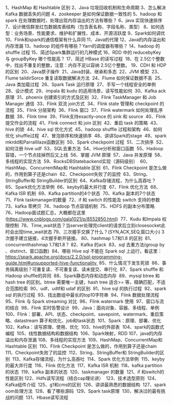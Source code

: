 1、HashMap 和 Hashtable 区别 
2、Java 垃圾回收机制和生命周期 
3、怎么解决 Kafka 数据丢失的问题 
4、zookeeper 是如何保证数据一致性的 
5、hadoop 和 spark 在处理数据时，处理出现内存溢出的方法有哪些？
6、java 实现快速排序 
7、设计微信群发红包数据库表结构（包含表名称、字段名称、类型） 
8、如何选型：业务场景、性能要求、维护和扩展性、成本、开源活跃度 
9、Spark如何调优 
10、Flink和spark的通信框架有什么异同 
11、Java的代理 
12、Java的内存溢出和内存泄漏 
13、hadoop 的组件有哪些？Yarn的调度器有哪些？
14、hadoop 的 shuffle 过程 
15、简述Spark集群运行的几种模式 
16、RDD 中的 reducebyKey 与 groupByKey 哪个性能高？
17、简述 HBase 的读写过程 
18、在 2.5亿个整数中，找出不重复的整数，注意：内存不足以容纳 2.5亿个整数。
19、CDH 和 HDP 的区别 
20、Java原子操作 
21、Java封装、继承和多态 
22、JVM 模型 
23、Flume taildirSorce 重复读取数据解决方法 
24、Flume 如何保证数据不丢 
25、Java 类加载过程 
26、Spark Task 运行原理 
27、手写一个线程安全的单例 
28、设计模式 
29、impala 和 kudu 的适用场景，读写性能如何 
30、Kafka ack原理 
31、phoenix 创建索引的方式及区别 
32、Flink TaskManager 和 Job Manager 通信 
33、Flink 双流 join方式 
34、Flink state 管理和 checkpoint 的流程 
35、Flink 分层架构 
36、Flink 窗口 
37、Flink watermark 如何处理乱序数据 
38、Flink time 
39、Flink支持exactly-once 的 sink 和 source 
40、Flink 提交作业的流程 
41、Flink connect 和 join 区别 
42、重启 task 的策略 
43、hive 的锁 
44、hive sql 优化方式 
45、hadoop shuffle 过程和架构 
46、如何优化 shuffle过程 
47、冒泡排序和快速排序 
48、讲讲Spark的stage 
49、spark mkrdd和Parrallilaze函数区别 
50、Spark checkpoint 过程 
51、二次排序 
52、如何注册 hive udf 
53、SQL去重方法 
54、Hive分析和窗口函数 
55、Hadoop 容错，一个节点挂掉然后又上线 
56、掌握 JVM 原理 
57、Java 并发原理 
58、多线程的实现方法 
59、RocksDBStatebackend实现（源码级别） 
60、HashMap、ConcurrentMap和 Hashtable 区别 
61、Flink Checkpoint 是怎么做的，作用到算子还是chain 
62、Checkpoint失败了的监控 
63、String、StringBuffer和 StringBuilder的区别 
64、Kafka存储流程，为什么高吞吐？
65、Spark优化方法举例 
66、keyby的最大并行度 
67、Flink 优化方法 
68、Kafka ISR 机制 
69、Kafka partition的4个状态 
70、Kafka 副本的7个状态 
71、Flink taskmanager的数量 
72、if 和 switch 的性能及 switch 支持的参数 
73、kafka 零拷贝 
74、hadoop 节点容错机制 
75、HDFS 的副本分布策略 
76、Hadoop面试题汇总，大概都在这里(https://www.cnblogs.com/gala1021/p/8552850.html) 
77、Kudu 和Impala 权限控制 
78、Time_wait状态？当server处理完client的请求后立刻closesocket此时会出现time_wait状态
79、三次握手交换了什么？(SYN,ACK,SEQ,窗口大小) 3次握手建立链接，4次握手断开链接。
80、hashmap 1.7和1.8 的区别 
81、concurrenthashmap 1.7和1.8？
82、Kafka 的ack 
83、sql 去重方法(group by 、distinct、窗口函数) 
84、哪些 Hive sql 不能在 Spark sql 上运行，看这里：https://spark.apache.org/docs/2.2.0/sql-programming-guide.html#unsupported-hive-functionality 
85、什么情况下发生死锁 
86、事务隔离级别？可重复读、不可重复读、读未提交、串行化 
87、Spark shuffle 和 Hadoop shuffle的异同 
88、Spark静态内存和动态内存 
89、mysql btree 和 hash tree 的区别。btree 需要唯一主键，hash tree 适合>= 等，精确匹配，不适合范围检索 
90、udf、udtf和 udaf 的区别 
91、hive sql 的执行过程 
92、spark sql 的执行过程 
93、找出数组中最长的top10字符串 
94、Flink 数据处理流程 
95、Flink 与 Spark streaming 对比 
96、Flink watermark 使用 
97、窗口与流的结合 
98、Flink 实时告警设计 
99、Java：面向对象、容器、多线程、单例 
100、Flink：部署、API、状态、checkpoint、savepoint、watermark、重启策略、datastream 算子和优化、job和task状态 
101、Spark：原理、部署、优化 
102、Kafka：读写原理、使用、优化 
103、hive的外部表 
104、spark的函数式编程 
105、线性数据结构和数据结构 
106、Spark映射，RDD
107、java的内存溢出和内存泄漏
108、多线程的实现方法 
109、HashMap、ConcurrentMap和 Hashtable 区别 
110、Flink Checkpoint 是怎么做的，作用到算子还是chain 
111、Checkpoint失败了的监控 
112、String、StringBuffer和 StringBuilder的区别 
113、Kafka存储流程，为什么高吞吐 
114、Spark 优化方法举例 
115、keyby 的最大并行度 
116、Flink 优化方法 
117、Kafka ISR 机制 
118、kafka partition 的状态 
119、kafka 副本的状态 
120、taskmanager 的数量 
121、if 和switch的性能区别
122、Hdfs读写流程（结合cap理论讲） 
123、技术选型原则 
124、Kafka组件介绍 
125、g1和cms的区别 
126、讲讲最熟悉的数据结构 
127、spark oom处理方法 
128、看了哪些源码 
129、Spark task原理 
130、解决过的最有挑战的问题 
131、Hbase读写流程
